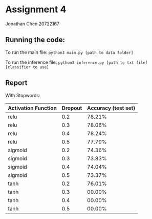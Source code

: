 # Assignment 4

Jonathan Chen
20722167

## Running the code:
To run the main file:
```python3 main.py [path to data folder]``` 

To run the inference file:
```python3 inference.py [path to txt file] [classifier to use]```

## Report
With Stopwords:

| Activation Function | Dropout    | Accuracy (test set)|
| --------------------| :--------- | ------------------ |
| relu                | 0.2        | 78.21%             |
| relu                | 0.3        | 78.06%             |
| relu                | 0.4        | 78.24%             |
| relu                | 0.5        | 77.79%             |
| sigmoid             | 0.2        | 74.36%             |
| sigmoid             | 0.3        | 73.83%             |
| sigmoid             | 0.4        | 74.04%             |
| sigmoid             | 0.5        | 73.37%             |
| tanh                | 0.2        | 76.01%             |
| tanh                | 0.3        | 00.00%             |
| tanh                | 0.4        | 00.00%             |
| tanh                | 0.5        | 00.00%             |
